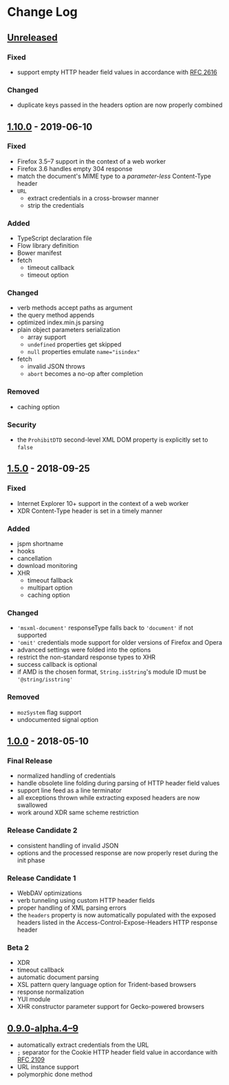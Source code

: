 # Change Log

## [Unreleased][5]

### Fixed
* support empty HTTP header field values in accordance with [RFC 2616](https://tools.ietf.org/html/rfc2616#page-32)

### Changed
* duplicate keys passed in the headers option are now properly combined

## [1.10.0][4] - 2019-06-10

### Fixed
* Firefox 3.5–7 support in the context of a web worker
* Firefox 3.6 handles empty 304 response
* match the document's MIME type to a _parameter-less_ Content-Type header
* `URL`
  * extract credentials in a cross-browser manner
  * strip the credentials

### Added
* TypeScript declaration file
* Flow library definition
* Bower manifest
* fetch
  * timeout callback
  * timeout option

### Changed
* verb methods accept paths as argument
* the query method appends
* optimized index.min.js parsing
* plain object parameters serialization
  * array support
  * `undefined` properties get skipped
  * `null` properties emulate `name="isindex"`
* fetch
  * invalid JSON throws
  * `abort` becomes a no-op after completion

### Removed
* caching option

### Security
* the `ProhibitDTD` second-level XML DOM property is explicitly set to `false`

## [1.5.0][3] - 2018-09-25

### Fixed
* Internet Explorer 10+ support in the context of a web worker
* XDR Content-Type header is set in a timely manner

### Added
* jspm shortname
* hooks
* cancellation
* download monitoring
* XHR
  * timeout fallback
  * multipart option
  * caching option

### Changed
* `'msxml-document'` responseType falls back to `'document'` if not supported
* `'omit'` credentials mode support for older versions of Firefox and Opera
* advanced settings were folded into the options
* restrict the non-standard response types to XHR
* success callback is optional
* if AMD is the chosen format, `String.isString`'s module ID must be `'@string/isstring'`

### Removed
* `mozSystem` flag support
* undocumented signal option

## [1.0.0][2] - 2018-05-10

### Final Release
* normalized handling of credentials
* handle obsolete line folding during parsing of HTTP header field values
* support line feed as a line terminator
* all exceptions thrown while extracting exposed headers are now swallowed
* work around XDR same scheme restriction

### Release Candidate 2
* consistent handling of invalid JSON
* options and the processed response are now properly reset during the init phase

### Release Candidate 1
* WebDAV optimizations
* verb tunneling using custom HTTP header fields
* proper handling of XML parsing errors
* the `headers` property is now automatically populated with the exposed headers listed in the Access-Control-Expose-Headers HTTP response header

### Beta 2
* XDR
* timeout callback
* automatic document parsing
* XSL pattern query language option for Trident-based browsers
* response normalization
* YUI module
* XHR constructor parameter support for Gecko-powered browsers

## [0.9.0-alpha.4–9][1]
* automatically extract credentials from the URL
* `;` separator for the Cookie HTTP header field value in accordance with [RFC 2109](https://www.ietf.org/rfc/rfc2109.txt)
* URL instance support
* polymorphic done method

[1]: https://github.com/Mouvedia/cb-fetch/compare/b15a26f...d5c09ea
[2]: https://github.com/Mouvedia/cb-fetch/compare/d5c09ea...1.0.0?w=true
[3]: https://github.com/Mouvedia/cb-fetch/compare/1.0.0...1.5.0
[4]: https://github.com/Mouvedia/cb-fetch/releases/tag/1.10.0
[5]: https://github.com/Mouvedia/cb-fetch/compare/1.10.0...HEAD